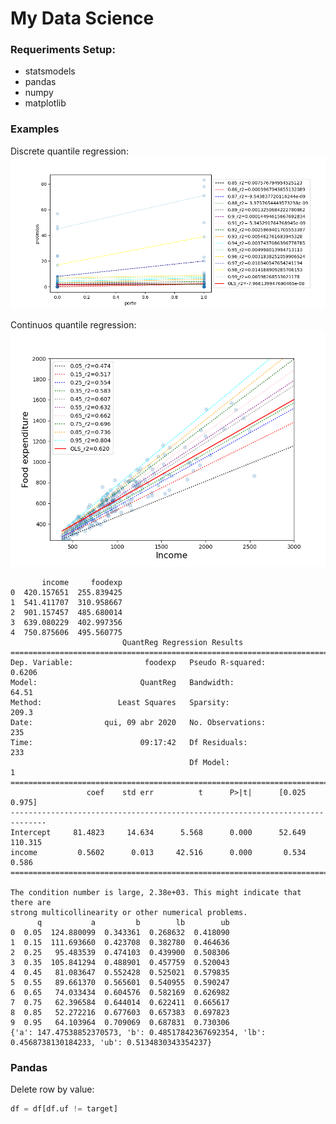 # My Data Science 

### Requeriments Setup:

* statsmodels
* pandas
* numpy
* matplotlib

### Examples

Discrete quantile regression:
![](https://github.com/RonnyldoSilva/Data_Science/blob/master/Figure_2.png)

Continuos quantile regression:
![](https://github.com/RonnyldoSilva/Data_Science/blob/master/quantile_regression_example.png)
```
       income     foodexp
0  420.157651  255.839425
1  541.411707  310.958667
2  901.157457  485.680014
3  639.080229  402.997356
4  750.875606  495.560775
                         QuantReg Regression Results                          
==============================================================================
Dep. Variable:                foodexp   Pseudo R-squared:               0.6206
Model:                       QuantReg   Bandwidth:                       64.51
Method:                 Least Squares   Sparsity:                        209.3
Date:                qui, 09 abr 2020   No. Observations:                  235
Time:                        09:17:42   Df Residuals:                      233
                                        Df Model:                            1
==============================================================================
                 coef    std err          t      P>|t|      [0.025      0.975]
------------------------------------------------------------------------------
Intercept     81.4823     14.634      5.568      0.000      52.649     110.315
income         0.5602      0.013     42.516      0.000       0.534       0.586
==============================================================================

The condition number is large, 2.38e+03. This might indicate that there are
strong multicollinearity or other numerical problems.
      q           a         b        lb        ub
0  0.05  124.880099  0.343361  0.268632  0.418090
1  0.15  111.693660  0.423708  0.382780  0.464636
2  0.25   95.483539  0.474103  0.439900  0.508306
3  0.35  105.841294  0.488901  0.457759  0.520043
4  0.45   81.083647  0.552428  0.525021  0.579835
5  0.55   89.661370  0.565601  0.540955  0.590247
6  0.65   74.033434  0.604576  0.582169  0.626982
7  0.75   62.396584  0.644014  0.622411  0.665617
8  0.85   52.272216  0.677603  0.657383  0.697823
9  0.95   64.103964  0.709069  0.687831  0.730306
{'a': 147.47538852370573, 'b': 0.48517842367692354, 'lb': 0.4568738130184233, 'ub': 0.5134830343354237}

```

### Pandas
Delete row by value:
```python
df = df[df.uf != target]
```
